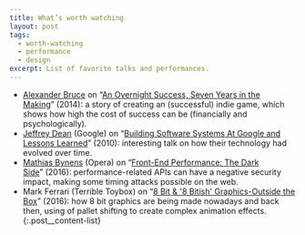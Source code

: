 ```yaml
---
title: What’s worth watching
layout: post
tags:
  - worth-watching
  - performance
  - design
excerpt: List of favorite talks and performances.
---
```


- [Alexander Bruce](https://twitter.com/Demruth) on “[An Overnight Success, Seven Years in the Making](http://www.gdcvault.com/play/1020776/)”&nbsp;(2014): a story of creating an (successful) indie game, which shows how high the cost of success can be (financially and psychologically).
- [Jeffrey Dean](https://plus.google.com/+JeffDean/) (Google) on “[Building Software Systems At Google and Lessons Learned](https://youtu.be/modXC5IWTJI)”&nbsp;(2010): interesting talk on how their technology had evolved over time.
- [Mathias Bynens](https://twitter.com/mathias) (Opera) on “[Front-End Performance: The Dark Side](https://vimeo.com/163113209)”&nbsp;(2016): performance-related APIs can have a negative security impact, making some timing attacks possible on the web.
- Mark Ferrari (Terrible Toybox) on “[8 Bit & '8 Bitish' Graphics-Outside the Box](http://gdcvault.com/play/1023586/8-Bit-8-Bitish-Graphics)”&nbsp;(2016): how 8 bit graphics are being made nowadays and back then, using of pallet shifting to create complex animation effects.
{:.post__content-list}
